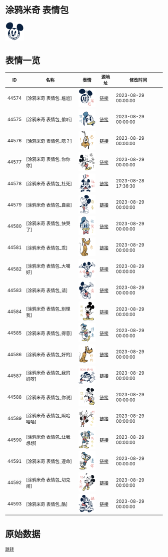 # 涂鸦米奇 表情包

<img src="./cover.png" height="60" alt="cover" />

# 表情一览

|ID|名称|表情|源地址|修改时间|
|----|----|----|----|----|
|44574|[涂鸦米奇 表情包_尴尬]|<img src="./pic/044574_%5B涂鸦米奇 表情包_尴尬%5D.png" height="60" alt="尴尬"/>|[链接](https://i0.hdslb.com/bfs/garb/e93410c75c073f974c5a3a4ccf8ce77ca53885c7.png)|2023-08-29 00:00:00|
|44575|[涂鸦米奇 表情包_偷听]|<img src="./pic/044575_%5B涂鸦米奇 表情包_偷听%5D.png" height="60" alt="偷听"/>|[链接](https://i0.hdslb.com/bfs/garb/17e5f5ee435ae633d91706a10154180ec1afc3c3.png)|2023-08-29 00:00:00|
|44576|[涂鸦米奇 表情包_嗯？]|<img src="./pic/044576_%5B涂鸦米奇 表情包_嗯？%5D.png" height="60" alt="嗯？"/>|[链接](https://i0.hdslb.com/bfs/garb/e179bd4bf6700cdce72c946f78f83ddf1e371b8f.png)|2023-08-29 00:00:00|
|44577|[涂鸦米奇 表情包_你你你]|<img src="./pic/044577_%5B涂鸦米奇 表情包_你你你%5D.png" height="60" alt="你你你"/>|[链接](https://i0.hdslb.com/bfs/garb/56d93718c8911b65273d6bef0d44226eba59574c.png)|2023-08-29 00:00:00|
|44578|[涂鸦米奇 表情包_社死]|<img src="./pic/044578_%5B涂鸦米奇 表情包_社死%5D.png" height="60" alt="社死"/>|[链接](https://i0.hdslb.com/bfs/garb/0a62bb7d2c88191f9279b5ffaf0b0996e360aa68.png)|2023-08-28 17:36:30|
|44579|[涂鸦米奇 表情包_自豪]|<img src="./pic/044579_%5B涂鸦米奇 表情包_自豪%5D.png" height="60" alt="自豪"/>|[链接](https://i0.hdslb.com/bfs/garb/9d22cb313078fdca7a58db5c3e0666db4417ec65.png)|2023-08-29 00:00:00|
|44580|[涂鸦米奇 表情包_快哭了]|<img src="./pic/044580_%5B涂鸦米奇 表情包_快哭了%5D.png" height="60" alt="快哭了"/>|[链接](https://i0.hdslb.com/bfs/garb/7138b46c99b4ff3e4f52ae503fe9b0036d75f58c.png)|2023-08-29 00:00:00|
|44581|[涂鸦米奇 表情包_乖]|<img src="./pic/044581_%5B涂鸦米奇 表情包_乖%5D.png" height="60" alt="乖"/>|[链接](https://i0.hdslb.com/bfs/garb/292dfa523c2d6a756f5a52e2a482583c3398a450.png)|2023-08-29 00:00:00|
|44582|[涂鸦米奇 表情包_大噶好]|<img src="./pic/044582_%5B涂鸦米奇 表情包_大噶好%5D.png" height="60" alt="大噶好"/>|[链接](https://i0.hdslb.com/bfs/garb/393c5bea11a83f7d05421a50b469a4135723f819.png)|2023-08-29 00:00:00|
|44583|[涂鸦米奇 表情包_请]|<img src="./pic/044583_%5B涂鸦米奇 表情包_请%5D.png" height="60" alt="请"/>|[链接](https://i0.hdslb.com/bfs/garb/e739eaef25496280da0bd7207cd6fe323632b6ec.png)|2023-08-29 00:00:00|
|44584|[涂鸦米奇 表情包_别理我]|<img src="./pic/044584_%5B涂鸦米奇 表情包_别理我%5D.png" height="60" alt="别理我"/>|[链接](https://i0.hdslb.com/bfs/garb/3e688c8781c89290bf7f419462d4d32134affb0d.png)|2023-08-29 00:00:00|
|44585|[涂鸦米奇 表情包_得意]|<img src="./pic/044585_%5B涂鸦米奇 表情包_得意%5D.png" height="60" alt="得意"/>|[链接](https://i0.hdslb.com/bfs/garb/194c335becd4b9130a3c832111417e4938ca4dac.png)|2023-08-29 00:00:00|
|44586|[涂鸦米奇 表情包_好的]|<img src="./pic/044586_%5B涂鸦米奇 表情包_好的%5D.png" height="60" alt="好的"/>|[链接](https://i0.hdslb.com/bfs/garb/29a36674f1ea9a9b6885f28e6f5b78b54b129801.png)|2023-08-29 00:00:00|
|44587|[涂鸦米奇 表情包_我的妈呀]|<img src="./pic/044587_%5B涂鸦米奇 表情包_我的妈呀%5D.png" height="60" alt="我的妈呀"/>|[链接](https://i0.hdslb.com/bfs/garb/69a89d018d955973b36909f34a1b696e60f70a2c.png)|2023-08-29 00:00:00|
|44588|[涂鸦米奇 表情包_你说]|<img src="./pic/044588_%5B涂鸦米奇 表情包_你说%5D.png" height="60" alt="你说"/>|[链接](https://i0.hdslb.com/bfs/garb/77c84aecfcd8ad7bf867c5657a78178fa8608f8d.png)|2023-08-29 00:00:00|
|44589|[涂鸦米奇 表情包_啊哈哈哈]|<img src="./pic/044589_%5B涂鸦米奇 表情包_啊哈哈哈%5D.png" height="60" alt="啊哈哈哈"/>|[链接](https://i0.hdslb.com/bfs/garb/c8a2283970820c60d4122f05ea2de640d25fd390.png)|2023-08-29 00:00:00|
|44590|[涂鸦米奇 表情包_让我想想]|<img src="./pic/044590_%5B涂鸦米奇 表情包_让我想想%5D.png" height="60" alt="让我想想"/>|[链接](https://i0.hdslb.com/bfs/garb/47b8313e95b62576d2964359828db1da7f24ac7d.png)|2023-08-29 00:00:00|
|44591|[涂鸦米奇 表情包_遵命]|<img src="./pic/044591_%5B涂鸦米奇 表情包_遵命%5D.png" height="60" alt="遵命"/>|[链接](https://i0.hdslb.com/bfs/garb/9448065c558ff5dd72abb76847b041dc94850077.png)|2023-08-29 00:00:00|
|44592|[涂鸦米奇 表情包_切克闹]|<img src="./pic/044592_%5B涂鸦米奇 表情包_切克闹%5D.png" height="60" alt="切克闹"/>|[链接](https://i0.hdslb.com/bfs/garb/9e3b5c794436afc2f42ebd337b9a3ba0e6c02837.png)|2023-08-29 00:00:00|
|44593|[涂鸦米奇 表情包_酷]|<img src="./pic/044593_%5B涂鸦米奇 表情包_酷%5D.png" height="60" alt="酷"/>|[链接](https://i0.hdslb.com/bfs/garb/e2af5c6b33d15da6e262bb6eb7b0791b2a7725d6.png)|2023-08-29 00:00:00|

# 原始数据

[跳转](./raw.json)

